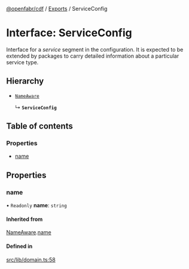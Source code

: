 [@openfabr/cdf](../README.md) / [Exports](../modules.md) / ServiceConfig

# Interface: ServiceConfig

Interface for a *service* segment in the configuration.
It is expected to be extended by packages to carry detailed information about a particular service type.

## Hierarchy

- [`NameAware`](NameAware.md)

  ↳ **`ServiceConfig`**

## Table of contents

### Properties

- [name](ServiceConfig.md#name)

## Properties

### name

• `Readonly` **name**: `string`

#### Inherited from

[NameAware](NameAware.md).[name](NameAware.md#name)

#### Defined in

[src/lib/domain.ts:58](https://github.com/openfabr/cdf/blob/ea0e7b7/core/typescript/src/lib/domain.ts#L58)
